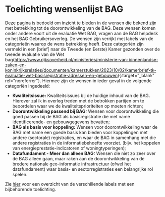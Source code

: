 # Toelichting wensenlijst BAG

Deze pagina is bedoeld om inzicht te bieden in de wensen die bekend zijn met betrekking tot de doorontwikkeling van de BAG. Deze wensen komen onder andere voort uit de evaluatie Wet BAG, vragen aan de BAG helpdesk en het BAG Gebruikersoverleg. De wensen zijn verrijkt met labels van de categorieën waarop de wens betrekking heeft. Deze categoriën zijn vermeld in een [brief] naar de Tweede (en Eerste) Kamer gezonden over de tweede evaluatie van de Wet bag(https://www.rijksoverheid.nl/ministeries/ministerie-van-binnenlandse-zaken-en-koninkrijksrelaties/documenten/kamerstukken/2023/10/02/kamerbrief-tk-evaluatie-wet-basisregistratie-adressen-en-gebouwen){:target="_blank" rel="noreferrer"}. Hiermee zijn de wensen in ieder geval in de volgende categoriën ingedeeld:

- **Kwaliteitsissue:** Kwaliteitsissues bij de huidige inhoud van de BAG. Hierover zal ik in overleg treden met de betrokken partijen om te beoordelen waar we de kwaliteitsprioriteiten op moeten richten;
- **Doorontwikkeling passend bij BAG:** Wensen voor doorontwikkeling die goed passen bij de BAG als basisregistratie die met name identificerende- en gebouwgegevens bevatten;
- **BAG als basis voor koppeling:** Wensen voor doorontwikkeling waar de BAG met name een goede basis kan bieden voor koppelingen met andere (sectorale) registraties, en waar de BAG in samenhang met die andere registraties in de informatiebehoefte voorziet. (bijv. het koppelen van energieprestatie-indicatoren of woningtyperingen);
- **Datafundament - Meer dan alleen BAG:** Wensen die niet zo zeer over de BAG alleen gaan, maar raken aan de doorontwikkeling van de bredere nationale geo-informatie infrastructuur (ofwel het datafundament) waar basis- en sectorregistraties een belangrijke rol spelen. 

Zie [hier](https://github.com/imbag/wensen/labels) voor een overzicht van de verschillende labels met een bijbehorende toelichting.
